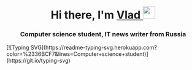 
<h1 align="center">Hi there, I'm 
  <a href="..." target="_blank">Vlad
  </a> 
  <img src="https://github.com/blackcater/blackcater/raw/main/images/Hi.gif"    height="32"/>  
</h1>
<h3 align="center">Computer science student, IT news writer from Russia </h3>
[![Typing SVG](https://readme-typing-svg.herokuapp.com?color=%2336BCF7&lines=Computer+science+student)](https://git.io/typing-svg)

